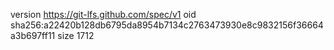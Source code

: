 version https://git-lfs.github.com/spec/v1
oid sha256:a22420b128db6795da8954b7134c2763473930e8c9832156f36664a3b697ff11
size 1712
